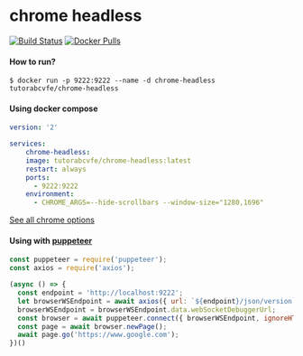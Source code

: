 chrome headless
======================
[![Build Status](https://travis-ci.org/tutorabc/chrome-headless.svg?branch=master)](https://travis-ci.org/tutorabc/chrome-headless)
[![Docker Pulls](https://img.shields.io/docker/pulls/tutorabcvfe/chrome-headless.svg)](https://hub.docker.com/r/tutorabcvfe/chrome-headless/tags/)

#### How to run?
```shell
$ docker run -p 9222:9222 --name -d chrome-headless tutorabcvfe/chrome-headless
```

#### Using docker compose
```yaml
version: '2'

services:
    chrome-headless:
    image: tutorabcvfe/chrome-headless:latest
    restart: always
    ports:
      - 9222:9222
    environment:
      - CHROME_ARGS=--hide-scrollbars --window-size="1280,1696"
```
[See all chrome options](https://peter.sh/experiments/chromium-command-line-switches/)

#### Using with [puppeteer](https://github.com/GoogleChrome/puppeteer/blob/master/docs/api.md#puppeteerconnectoptions)
```js
const puppeteer = require('puppeteer');
const axios = require('axios');

(async () => {
  const endpoint = 'http://localhost:9222';
  let browserWSEndpoint = await axios({ url: `${endpoint}/json/version` });
  browserWSEndpoint = browserWSEndpoint.data.webSocketDebuggerUrl;
  const browser = await puppeteer.connect({ browserWSEndpoint, ignoreHTTPSErrors: true });
  const page = await browser.newPage();
  await page.go('https://www.google.com');
})()
```
